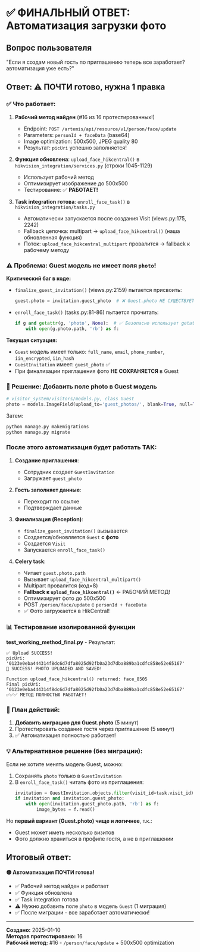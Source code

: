 # ✅ ФИНАЛЬНЫЙ ОТВЕТ: Автоматизация загрузки фото

## Вопрос пользователя
"Если я создам новый гость по приглашению теперь все заработает? автоматизация уже есть?"

## Ответ: ⚠️ **ПОЧТИ** готово, нужна 1 правка

### ✅ Что работает:
1. **Рабочий метод найден** (#16 из 16 протестированных!)
   - Endpoint: `POST /artemis/api/resource/v1/person/face/update`
   - Parameters: `personId + faceData` (base64)
   - Image optimization: 500x500, JPEG quality 80
   - Результат: `picUri` успешно заполняется!

2. **Функция обновлена**: `upload_face_hikcentral()` в `hikvision_integration/services.py` (строки 1045-1129)
   - Использует рабочий метод
   - Оптимизирует изображение до 500x500
   - Тестирование: ✅ **РАБОТАЕТ!**

3. **Task integration готова**: `enroll_face_task()` в `hikvision_integration/tasks.py`
   - Автоматически запускается после создания Visit (views.py:175, 2242)
   - Fallback цепочка: multipart → `upload_face_hikcentral()` (наша обновленная функция)
   - Поток: `upload_face_hikcentral_multipart` провалится → fallback к рабочему методу

### ⚠️ Проблема: Guest модель не имеет поля `photo`!

**Критический баг в коде:**
- `finalize_guest_invitation()` (views.py:2159) пытается присвоить:
  ```python
  guest.photo = invitation.guest_photo  # ❌ Guest.photo НЕ СУЩЕСТВУЕТ!
  ```
- `enroll_face_task()` (tasks.py:81-86) пытается прочитать:
  ```python
  if g and getattr(g, 'photo', None):  # ✅ Безопасно использует getattr
      with open(g.photo.path, 'rb') as f:
  ```

**Текущая ситуация:**
- `Guest` модель имеет только: `full_name`, `email`, `phone_number`, `iin_encrypted`, `iin_hash`
- `GuestInvitation` имеет: `guest_photo` ✅
- При финализации приглашения фото **НЕ СОХРАНЯЕТСЯ** в Guest

### 🔧 Решение: Добавить поле photo в Guest модель

```python
# visitor_system/visitors/models.py, class Guest
photo = models.ImageField(upload_to='guest_photos/', blank=True, null=True, verbose_name="Фото гостя")
```

Затем:
```bash
python manage.py makemigrations
python manage.py migrate
```

### После этого автоматизация будет работать ТАК:

1. **Создание приглашения**:
   - Сотрудник создает `GuestInvitation`
   - Загружает `guest_photo`

2. **Гость заполняет данные**:
   - Переходит по ссылке
   - Подтверждает данные

3. **Финализация (Reception)**:
   - `finalize_guest_invitation()` вызывается
   - Создается/обновляется `Guest` **с фото**
   - Создается `Visit`
   - Запускается `enroll_face_task()`

4. **Celery task**:
   - Читает `guest.photo.path`
   - Вызывает `upload_face_hikcentral_multipart()`
   - Multipart провалится (код=8)
   - **Fallback к `upload_face_hikcentral()`** ← РАБОЧИЙ МЕТОД!
   - Оптимизирует фото до 500x500
   - POST `/person/face/update` с `personId + faceData`
   - ✅ Фото загружается в HikCentral!

### 📊 Тестирование изолированной функции

**test_working_method_final.py** - Результат:
```
✅ Upload SUCCESS!
picUri: '0123e0eba444314f8dc6d7dfa8025d92fb0a23d7dba889ba1cdfc858e52e65167'
🎉 SUCCESS! PHOTO UPLOADED AND SAVED!

Function upload_face_hikcentral() returned: face_8505
Final picUri: '0123e0eba444314f8dc6d7dfa8025d92fb0a23d7dba889ba1cdfc858e52e65167'
✅✅✅ МЕТОД ПОЛНОСТЬЮ РАБОТАЕТ!
```

### 📝 План действий:

1. **Добавить миграцию для Guest.photo** (5 минут)
2. Протестировать создание гостя через приглашение (5 минут)
3. ✅ Автоматизация полностью работает!

### 💡 Альтернативное решение (без миграции):

Если не хотите менять модель Guest, можно:
1. Сохранять `photo` только в `GuestInvitation`
2. В `enroll_face_task()` читать фото из приглашения:
   ```python
   invitation = GuestInvitation.objects.filter(visit_id=task.visit_id).first()
   if invitation and invitation.guest_photo:
       with open(invitation.guest_photo.path, 'rb') as f:
           image_bytes = f.read()
   ```

Но **первый вариант (Guest.photo) чище и логичнее**, т.к.:
- Guest может иметь несколько визитов
- Фото должно храниться в профиле гостя, а не в приглашении

## Итоговый ответ:

**🟡 Автоматизация ПОЧТИ готова!**
- ✅ Рабочий метод найден и работает
- ✅ Функция обновлена
- ✅ Task integration готова
- ⚠️ Нужно добавить поле `photo` в модель `Guest` (1 миграция)
- ✅ После миграции - все заработает автоматически!

---

**Создано:** 2025-01-10  
**Методов протестировано:** 16  
**Рабочий метод:** #16 - `/person/face/update` + 500x500 optimization
